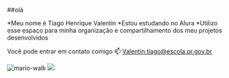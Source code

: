 ##olá

*Meu nome é Tiago Henrique Valentin
*Estou estudando no Alura
*Utilizo esse espaço para minha organização e compartilhamento dos meu projetos desenvolvidos

Você pode entrar em contato comigo 📫
Valentin.tiago@escola.pr.gov.br

![mario-walk](https://github.com/Moshu-png/Moshu-png/assets/173382057/83cb939e-7a1c-4cdc-96c6-eae971a7a37b)
![](link)

